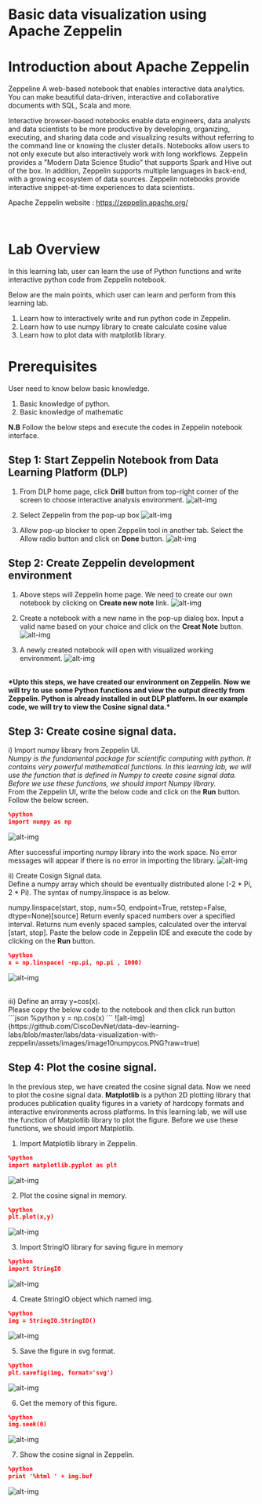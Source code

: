 # **Basic data visualization using Apache Zeppelin**

# **Introduction about Apache Zeppelin**
Zeppeline A web-based notebook that enables interactive data analytics. You can make beautiful data-driven, interactive and collaborative documents with SQL, Scala and more. </br>

Interactive browser-based notebooks enable data engineers, data analysts and data scientists to be more productive by developing, organizing, executing, and sharing data code and visualizing results without referring to the command line or knowing the cluster details. Notebooks allow users to not only execute but also interactively work with long workflows. Zeppelin provides a &quot;Modern Data Science Studio&quot; that supports Spark and Hive out of the box. In addition, Zeppelin supports multiple languages in back-end, with a growing ecosystem of data sources. Zeppelin notebooks provide interactive snippet-at-time experiences to data scientists.

Apache Zeppelin website : https://zeppelin.apache.org/

</br>

# **Lab Overview**
In this learning lab, user can learn the use of Python functions and write interactive python code from Zeppelin notebook. 

Below are the main points, which user can learn and perform from this learning lab. </br>
1. Learn how to interactively write and run python code in Zeppelin. </br>
2. Learn how to use numpy library to create calculate cosine value</br>
3. Learn how to plot data with matplotlib library. </br>

# **Prerequisites**
User need to know below basic knowledge.</br>
1. Basic knowledge of python.</br>
2. Basic knowledge of mathematic</br>

<b>N.B</b> Follow the below steps and execute the codes in Zeppelin notebook interface. </br>

## Step 1: Start Zeppelin Notebook from Data Learning Platform (DLP) </br>

1. From DLP home page, click <b>Drill</b> button from top-right corner of the screen to choose interactive analysis environment.
![alt-img](https://github.com/CiscoDevNet/data-dev-learning-labs/blob/master/labs/data-visualization-with-zeppelin/assets/images/image1DrillButton.PNG?raw=true)

2. Select Zeppelin from the pop-up box
![alt-img](https://github.com/CiscoDevNet/data-dev-learning-labs/blob/master/labs/data-visualization-with-zeppelin/assets/images/image2-ChooseZeppelin.png?raw=true)
3. Allow pop-up blocker to open Zeppelin tool in another tab. Select the Allow radio button and click on <b>Done</b> button. 
![alt-img](https://github.com/CiscoDevNet/data-dev-learning-labs/blob/master/labs/data-visualization-with-zeppelin/assets/images/image3AllowPopup.PNG?raw=true)

## Step 2: Create Zeppelin development environment </br>
1. Above steps will Zeppelin home page. We need to create our own notebook by clicking on <b>Create new note</b> link. 
![alt-img](https://github.com/CiscoDevNet/data-dev-learning-labs/blob/master/labs/data-visualization-with-zeppelin/assets/images/image4WelcomeZeppelinPage.png?raw=true)

2. Create a notebook with a new name in the pop-up dialog box. 
Input a valid name based on your choice and click on the <b>Creat Note</b> button.
![alt-img](https://github.com/CiscoDevNet/data-dev-learning-labs/blob/master/labs/data-visualization-with-zeppelin/assets/images/image5CreateNewNotbook.png?raw=true)

3. A newly created notebook will open with visualized working environment.
![alt-img](https://github.com/CiscoDevNet/data-dev-learning-labs/blob/master/labs/data-visualization-with-zeppelin/assets/images/image6ZeppelineNotebookEditor.PNG?raw=true)

</br>
<b>*Upto this steps, we have created our environment on Zeppelin. Now we will try to use some Python functions and view the output directly from Zeppelin. Python is already installed in out DLP platform. In our example code, we will try to view the Cosine signal data.*</b>

## Step 3: Create cosine signal data. 

i) Import numpy library from Zeppelin UI. </br>
*Numpy is the fundamental package for scientific computing with python. It contains very powerful mathematical functions. In this learning lab, we will use the function that is defined in Numpy to create cosine signal data. Before we use these functions, we should import Numpy library.* </br>
From the Zeppelin UI, write the below code and click on the <b>Run</b> button. Follow the below screen.

```json
%python
import numpy as np
```
![alt-img](https://github.com/CiscoDevNet/data-dev-learning-labs/blob/master/labs/data-visualization-with-zeppelin/assets/images/image7Importnumpy.png?raw=true)

After successful importing numpy library into the work space. No error messages will appear if there is no error in importing the library.
![alt-img](https://github.com/CiscoDevNet/data-dev-learning-labs/blob/master/labs/data-visualization-with-zeppelin/assets/images/image8Importnumpy.PNG?raw=true)

ii) Create Cosign Signal data. </br>
Define a numpy array which should be eventually distributed alone (-2 * Pi, 2 * Pi). The syntax of numpy.linspace is as below.

numpy.linspace(start, stop, num=50, endpoint=True, retstep=False, dtype=None)[source]
Return evenly spaced numbers over a specified interval.
Returns num evenly spaced samples, calculated over the interval [start, stop].
Paste the below code in Zeppelin IDE and execute the code by clicking on the <b>Run</b> button.
``` json
%python
x = np.linspace( -np.pi, np.pi , 1000)
```
![alt-img](https://github.com/CiscoDevNet/data-dev-learning-labs/blob/master/labs/data-visualization-with-zeppelin/assets/images/image9numpylinespace.PNG?raw=true)

</br>
iii) Define an array y=cos(x). </br>
Please copy the below code to the notebook and then click run button
```json
%python
y = np.cos(x)
```
  ![alt-img](https://github.com/CiscoDevNet/data-dev-learning-labs/blob/master/labs/data-visualization-with-zeppelin/assets/images/image10numpycos.PNG?raw=true)
 
## Step 4: Plot the cosine signal.
In the previous step, we have created the cosine signal data. Now we need to plot the cosine signal data. <b>Matplotlib</b> is a python 2D plotting library that produces publication quality figures in a variety of hardcopy formats and interactive environments across platforms. In this learning lab, we will use the function of Matplotlib library to plot the figure. Before we use these functions, we should import Matplotlib. </br>

1. Import Matplotlib library in Zeppelin.
```json
%python
import matplotlib.pyplot as plt
```
![alt-img](https://github.com/CiscoDevNet/data-dev-learning-labs/blob/master/labs/data-visualization-with-zeppelin/assets/images/image11numpyplot.PNG?raw=true)

2. Plot the cosine signal in memory.
```json
%python
plt.plot(x,y)
```
   ![alt-img](https://github.com/CiscoDevNet/data-dev-learning-labs/blob/master/labs/data-visualization-with-zeppelin/assets/images/image12numpyplot1.PNG?raw=true)

3. Import StringIO library for saving figure in memory
```json
%python
import StringIO
```
![alt-img](https://github.com/CiscoDevNet/data-dev-learning-labs/blob/master/labs/data-visualization-with-zeppelin/assets/images/image13numpyplot2.PNG?raw=true)
   
4. Create StringIO object which named img.
```json
%python
img = StringIO.StringIO()
```
![alt-img](https://github.com/CiscoDevNet/data-dev-learning-labs/blob/master/labs/data-visualization-with-zeppelin/assets/images/image14numpyplot3.PNG?raw=true)

5. Save the figure in svg format.
```json
%python
plt.savefig(img, format='svg')
```
![alt-img](https://github.com/CiscoDevNet/data-dev-learning-labs/blob/master/labs/data-visualization-with-zeppelin/assets/images/image15numpyplot4.PNG?raw=true)

6. Get the memory of this figure.
```json
%python
img.seek(0)
```
![alt-img](https://github.com/CiscoDevNet/data-dev-learning-labs/blob/master/labs/data-visualization-with-zeppelin/assets/images/image16numpyplot5.PNG?raw=true)

7. Show the cosine signal in Zeppelin.
```json
%python
print '%html ' + img.buf
```
![alt-img](https://github.com/CiscoDevNet/data-dev-learning-labs/blob/master/labs/data-visualization-with-zeppelin/assets/images/image17numpyplot6.PNG?raw=true)  
      
   
